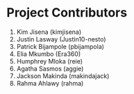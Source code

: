 # Project Contributors

1. Kim Jisena (kimjisena)
2. Justin Lasway (Justin10-nesto)
3. Patrick Bijampole (pbijampola)
4. Elia Mkumbo (Era360)
5. Humphrey Mloka (reie)
6. Agatha Sasmos (aggie)
7. Jackson Makinda (makindajack)
8. Rahma Ahlawy (rahma)